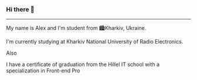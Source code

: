 ### Hi there 👋
---------------------------------
My name is Alex and I'm student from 🏙️Kharkiv, Ukraine.

I'm currently studying at Kharkiv National University of Radio Electronics.

Also

I have a certificate of graduation from the Hillel IT school with a specialization in Front-end Pro
<!--
**AlexandrKruts/AlexandrKruts** is a ✨ _special_ ✨ repository because its `README.md` (this file) appears on your GitHub profile.

Here are some ideas to get you started:

- 🔭 I’m currently working on ...
- 🌱 I’m currently learning ...
- 👯 I’m looking to collaborate on ...
- 🤔 I’m looking for help with ...
- 💬 Ask me about ...
- 📫 How to reach me: ...
- 😄 Pronouns: ...
- ⚡ Fun fact: ...
-->
